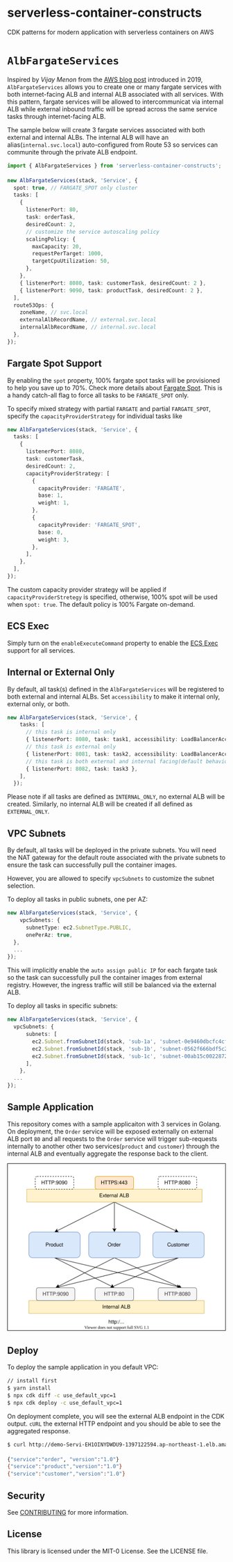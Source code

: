 # serverless-container-constructs

CDK patterns for modern application with serverless containers on AWS

# `AlbFargateServices`

Inspired by _Vijay Menon_ from the [AWS blog post](https://aws.amazon.com/blogs/containers/how-to-use-multiple-load-balancer-target-group-support-for-amazon-ecs-to-access-internal-and-external-service-endpoint-using-the-same-dns-name/) introduced in 2019, `AlbFargateServices` allows you to create one or many fargate services with both internet-facing ALB and internal ALB associated with all services. With this pattern, fargate services will be allowed to intercommunicat via internal ALB while external inbound traffic will be spread across the same service tasks through internet-facing ALB.


The sample below will create 3 fargate services associated with both external and internal ALBs. The internal ALB will have an alias(`internal.svc.local`) auto-configured from Route 53 so services can communite through the private ALB endpoint.


```ts
import { AlbFargateServices } from 'serverless-container-constructs';

new AlbFargateServices(stack, 'Service', {
  spot: true, // FARGATE_SPOT only cluster
  tasks: [
    {
      listenerPort: 80,
      task: orderTask,
      desiredCount: 2,
      // customize the service autoscaling policy
      scalingPolicy: {
        maxCapacity: 20,
        requestPerTarget: 1000,
        targetCpuUtilization: 50,
      },
    },
    { listenerPort: 8080, task: customerTask, desiredCount: 2 },
    { listenerPort: 9090, task: productTask, desiredCount: 2 },
  ],
  route53Ops: {
    zoneName, // svc.local
    externalAlbRecordName, // external.svc.local
    internalAlbRecordName, // internal.svc.local
  },
});
```

## Fargate Spot Support

By enabling the `spot` property, 100% fargate spot tasks will be provisioned to help you save up to 70%. Check more details about [Fargate Spot](https://aws.amazon.com/about-aws/whats-new/2019/12/aws-launches-fargate-spot-save-up-to-70-for-fault-tolerant-applications/?nc1=h_ls). This is a handy catch-all flag to force all tasks to be `FARGATE_SPOT` only.

To specify mixed strategy with partial `FARGATE` and partial `FARGATE_SPOT`, specify the `capacityProviderStrategy` for individual tasks like

```ts
new AlbFargateServices(stack, 'Service', {
  tasks: [
    {
      listenerPort: 8080,
      task: customerTask,
      desiredCount: 2,
      capacityProviderStrategy: [
        {
          capacityProvider: 'FARGATE',
          base: 1,
          weight: 1,
        },
        {
          capacityProvider: 'FARGATE_SPOT',
          base: 0,
          weight: 3,
        },
      ],
    },
  ],
});
```
The custom capacity provider strategy will be applied if `capacityProviderStretegy` is specified, otherwise, 100% spot will be used when `spot: true`. The default policy is 100% Fargate on-demand.

## ECS Exec

Simply turn on the `enableExecuteCommand` property to enable the [ECS Exec](https://docs.aws.amazon.com/AmazonECS/latest/developerguide/ecs-exec.html) support for all services.

## Internal or External Only

By default, all task(s) defined in the `AlbFargateServices` will be registered to both external and internal ALBs. 
Set `accessibility` to make it internal only, external only, or both.

```ts
new AlbFargateServices(stack, 'Service', {
    tasks: [
      // this task is internal only
      { listenerPort: 8080, task: task1, accessibility: LoadBalancerAccessibility.INTERNAL_ONLY},
      // this task is external only
      { listenerPort: 8081, task: task2, accessibility: LoadBalancerAccessibility.EXTERNAL_ONLY},
      // this task is both external and internal facing(default behavior)
      { listenerPort: 8082, task: task3 },
    ],
  });
```

Please note if all tasks are defined as `INTERNAL_ONLY`, no external ALB will be created. Similarly, no internal ALB
will be created if all defined as `EXTERNAL_ONLY`.

## VPC Subnets

By default, all tasks will be deployed in the private subnets. You will need the NAT gateway for the default route associated with the private subnets to ensure the task can successfully pull the container images.

However, you are allowed to specify `vpcSubnets` to customize the subnet selection.

To deploy all tasks in public subnets, one per AZ:

```ts
new AlbFargateServices(stack, 'Service', {
    vpcSubnets: {
      subnetType: ec2.SubnetType.PUBLIC,
      onePerAz: true,
  },
  ...
});
```
This will implicitly enable the `auto assign public IP` for each fargate task so the task can successfully pull the container images from external registry. However, the ingress traffic will still be balanced via the external ALB.

To deploy all tasks in specific subnets:

```ts
new AlbFargateServices(stack, 'Service', {
  vpcSubnets: { 
      subnets: [
        ec2.Subnet.fromSubnetId(stack, 'sub-1a', 'subnet-0e9460dbcfc4cf6ee'),
        ec2.Subnet.fromSubnetId(stack, 'sub-1b', 'subnet-0562f666bdf5c29af'),
        ec2.Subnet.fromSubnetId(stack, 'sub-1c', 'subnet-00ab15c0022872f06'),
      ],
    },
  ...
});
```


## Sample Application

This repository comes with a sample applicaiton with 3 services in Golang. On deployment, the `Order` service will be exposed externally on external ALB port `80` and all requests to the `Order` service will trigger sub-requests internally to another other two services(`product` and `customer`) through the internal ALB and eventually aggregate the response back to the client.


![](images/AlbFargateServices.svg)

## Deploy

To deploy the sample application in you default VPC:

```sh
// install first
$ yarn install
$ npx cdk diff -c use_default_vpc=1
$ npx cdk deploy -c use_default_vpc=1
```

On deployment complete, you will see the external ALB endpoint in the CDK output. `cURL` the external HTTP endpoint and you should be able to see the aggregated response.


```sh
$ curl http://demo-Servi-EH1OINYDWDU9-1397122594.ap-northeast-1.elb.amazonaws.com

{"service":"order", "version":"1.0"}
{"service":"product","version":"1.0"}
{"service":"customer","version":"1.0"}
```


## Security

See [CONTRIBUTING](CONTRIBUTING.md#security-issue-notifications) for more information.

## License

This library is licensed under the MIT-0 License. See the LICENSE file.

